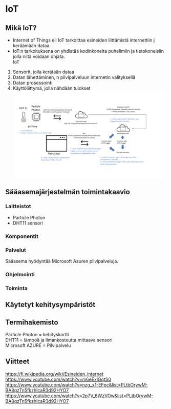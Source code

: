 # IoT  

## Mikä IoT?  
* Internet of Things eli IoT tarkoittaa esineiden liittämistä internettiin j keräämään dataa.  
* IoT:n tarkoituksena on yhdistää kodinkoneita puhelimiin ja tietokoneisiin jolla niitä voidaan ohjata.  
IoT
1. Sensorit, jolla kerätään dataa
2. Datan lähettäminen, n pilvipalveluun internetin välityksellä
3. Datan prosessointi
4. Käyttöliittymä, jolla nähdään tulokset
![joo](saaasema.jpg)

## Sääasemajärjestelmän toimintakaavio  
### Laitteistot
* Particle Photon
* DHT11 sensori
### Komponentit  
### Palvelut  
Sääasema hyödyntää Microsoft Azuren pilvipalveluja.
### Ohjelmointi  
### Toiminta  
## Käytetyt kehitysympäristöt  
## Termihakemisto  
Particle Photon = kehityskortti  
DHT11 = lämpöä ja ilmankosteutta mittaava sensori  
Microsoft AZURE = Pilvipalvelu  
## Viitteet  
https://fi.wikipedia.org/wiki/Esineiden_internet  
https://www.youtube.com/watch?v=m6eExiGqtS0  
https://www.youtube.com/watch?v=nzg_x1-EFpc&list=PLtbOrywM-BA8qzTn5fkzhlcaR3d92HYO7  
https://www.youtube.com/watch?v=2p7V_6WzVOw&list=PLtbOrywM-BA8qzTn5fkzhlcaR3d92HYO7  